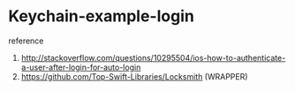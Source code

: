 # Keychain-example-login


reference 

1. http://stackoverflow.com/questions/10295504/ios-how-to-authenticate-a-user-after-login-for-auto-login
2. https://github.com/Top-Swift-Libraries/Locksmith    (WRAPPER)
